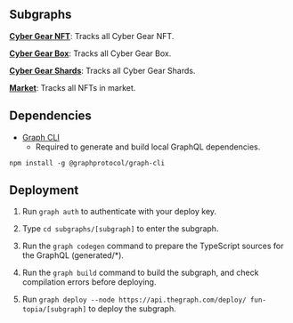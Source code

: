 ## Subgraphs

**[Cyber Gear NFT](https://thegraph.com/explorer/subgraph/fun-topia/cybergear-nft)**: Tracks all Cyber Gear NFT.

**[Cyber Gear Box](https://thegraph.com/explorer/subgraph/fun-topia/cybergear-box)**: Tracks all Cyber Gear Box.

**[Cyber Gear Shards](https://thegraph.com/explorer/subgraph/fun-topia/cyber-gear-shards)**: Tracks all Cyber Gear Shards.

**[Market](https://thegraph.com/explorer/subgraph/fun-topia/market)**: Tracks all NFTs in market.

## Dependencies

- [Graph CLI](https://github.com/graphprotocol/graph-cli)
    - Required to generate and build local GraphQL dependencies.

```shell
npm install -g @graphprotocol/graph-cli
```

## Deployment

1. Run `graph auth` to authenticate with your deploy key.

2. Type `cd subgraphs/[subgraph]` to enter the subgraph.

3. Run the `graph codegen` command to prepare the TypeScript sources for the GraphQL (generated/*).

4. Run the `graph build` command to build the subgraph, and check compilation errors before deploying.

5. Run `graph deploy --node https://api.thegraph.com/deploy/ fun-topia/[subgraph]` to deploy the subgraph.